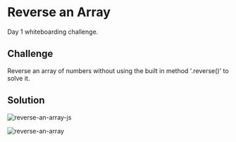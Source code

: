 # Reverse an Array

Day 1 whiteboarding challenge.

## Challenge

Reverse an array of numbers without using the built in method '.reverse()' to solve it. 

## Solution

![reverse-an-array-js](https://user-images.githubusercontent.com/34176171/38903514-15400d9e-425a-11e8-8c82-ca4206a31b0b.JPG)

![reverse-an-array](https://user-images.githubusercontent.com/34176171/38903519-175a9db0-425a-11e8-81fe-1c1c842dc267.JPG)
